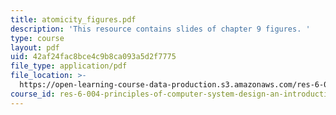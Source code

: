 ```yaml
---
title: atomicity_figures.pdf
description: 'This resource contains slides of chapter 9 figures. '
type: course
layout: pdf
uid: 42af24fac8bce4c9b8ca093a5d2f7775
file_type: application/pdf
file_location: >-
  https://open-learning-course-data-production.s3.amazonaws.com/res-6-004-principles-of-computer-system-design-an-introduction-spring-2009/42af24fac8bce4c9b8ca093a5d2f7775_atomicity_figures.pdf
course_id: res-6-004-principles-of-computer-system-design-an-introduction-spring-2009
---
```

